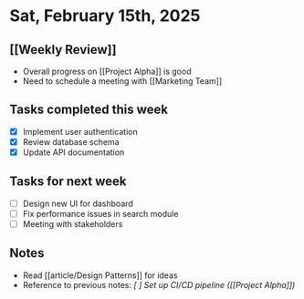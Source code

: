 # Sat, February 15th, 2025

## [[Weekly Review]]

- Overall progress on [[Project Alpha]] is good
- Need to schedule a meeting with [[Marketing Team]]

## Tasks completed this week
- [x] Implement user authentication
- [x] Review database schema
- [x] Update API documentation

## Tasks for next week
- [ ] Design new UI for dashboard
- [ ] Fix performance issues in search module
- [ ] Meeting with stakeholders

## Notes
- Read [[article/Design Patterns]] for ideas
- Reference to previous notes: _[ ] Set up CI/CD pipeline ([[Project Alpha]])_